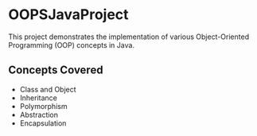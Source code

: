 # OOPSJavaProject
This project demonstrates the implementation of various Object-Oriented Programming (OOP) concepts in Java.

## Concepts Covered
- Class and Object
- Inheritance
- Polymorphism
- Abstraction
- Encapsulation

